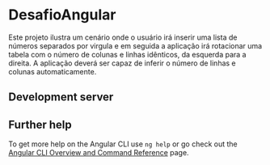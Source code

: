 # DesafioAngular

Este projeto ilustra um cenário onde o usuário irá inserir uma lista de números separados por virgula e em seguida a aplicação irá rotacionar uma tabela com o número de colunas e linhas idênticos, da esquerda para a direita. A aplicação deverá ser capaz de inferir o número de linhas e colunas automaticamente.

## Development server

## Further help

To get more help on the Angular CLI use `ng help` or go check out the [Angular CLI Overview and Command Reference](https://angular.io/cli) page.
